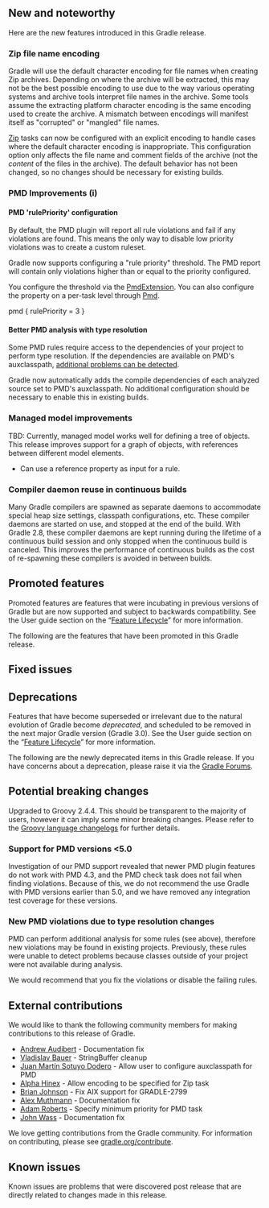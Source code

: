 ## New and noteworthy

Here are the new features introduced in this Gradle release.

<!--
IMPORTANT: if this is a patch release, ensure that a prominent link is included in the foreword to all releases of the same minor stream.
Add-->

<!--
### Example new and noteworthy
-->

### Zip file name encoding

Gradle will use the default character encoding for file names when creating Zip archives.  Depending on where the archive will be extracted, this may not be the best possible encoding
to use due to the way various operating systems and archive tools interpret file names in the archive.  Some tools assume the extracting platform character encoding is the same encoding used
to create the archive. A mismatch between encodings will manifest itself as "corrupted" or "mangled" file names.

[Zip](dsl/org.gradle.api.tasks.bundling.Zip.html) tasks can now be configured with an explicit encoding to handle cases where the default character encoding is inappropriate.  This configuration
option only affects the file name and comment fields of the archive (not the _content_ of the files in the archive). The default behavior has not been changed, so no changes
should be necessary for existing builds.

### PMD Improvements (i)

#### PMD 'rulePriority' configuration

By default, the PMD plugin will report all rule violations and fail if any violations are found.  This means the only way to disable low priority violations was to create a custom ruleset.

Gradle now supports configuring a "rule priority" threshold.  The PMD report will contain only violations higher than or equal to the priority configured.

You configure the threshold via the [PmdExtension](dsl/org.gradle.api.plugins.quality.PmdExtension.html).  You can also configure the property on a per-task level through
[Pmd](dsl/org.gradle.api.plugins.quality.Pmd.html).

   pmd {
       rulePriority = 3
   }

#### Better PMD analysis with type resolution

Some PMD rules require access to the dependencies of your project to perform type resolution. If the dependencies are available on PMD's auxclasspath,
[additional problems can be detected](http://pmd.sourceforge.net/pmd-5.3.2/pmd-java/rules/java/android.html).

Gradle now automatically adds the compile dependencies of each analyzed source set to PMD's auxclasspath.  No additional configuration should be necessary to enable this in existing builds.

### Managed model improvements

TBD: Currently, managed model works well for defining a tree of objects. This release improves support for a graph of objects, with references between different model
elements.

- Can use a reference property as input for a rule.

### Compiler daemon reuse in continuous builds

Many Gradle compilers are spawned as separate daemons to accommodate special heap size settings, classpath configurations, etc.  These compiler daemons are started on use, and stopped at
the end of the build.  With Gradle 2.8, these compiler daemons are kept running during the lifetime of a continuous build session and only stopped when the continuous build is canceled.
This improves the performance of continuous builds as the cost of re-spawning these compilers is avoided in between builds.

## Promoted features

Promoted features are features that were incubating in previous versions of Gradle but are now supported and subject to backwards compatibility.
See the User guide section on the “[Feature Lifecycle](userguide/feature_lifecycle.html)” for more information.

The following are the features that have been promoted in this Gradle release.

<!--
### Example promoted
-->

## Fixed issues

## Deprecations

Features that have become superseded or irrelevant due to the natural evolution of Gradle become *deprecated*, and scheduled to be removed
in the next major Gradle version (Gradle 3.0). See the User guide section on the “[Feature Lifecycle](userguide/feature_lifecycle.html)” for more information.

The following are the newly deprecated items in this Gradle release. If you have concerns about a deprecation, please raise it via the [Gradle Forums](http://discuss.gradle.org).

<!--
### Example deprecation
-->

## Potential breaking changes

Upgraded to Groovy 2.4.4. This should be transparent to the majority of users, however it can imply some minor breaking changes.
Please refer to the [Groovy language changelogs](http://groovy-lang.org/changelogs.html) for further details.

<!--
### Example breaking change
-->

### Support for PMD versions <5.0

Investigation of our PMD support revealed that newer PMD plugin features do not work with PMD 4.3,
and the PMD check task does not fail when finding violations.
Because of this, we do not recommend the use Gradle with PMD versions earlier than 5.0,
and we have removed any integration test coverage for these versions.

### New PMD violations due to type resolution changes

PMD can perform additional analysis for some rules (see above), therefore new violations may be found in existing projects.  Previously, these rules were unable to detect problems
because classes outside of your project were not available during analysis.

We would recommend that you fix the violations or disable the failing rules.

## External contributions

We would like to thank the following community members for making contributions to this release of Gradle.

* [Andrew Audibert](https://github.com/aaudiber) - Documentation fix
* [Vladislav Bauer](https://github.com/vbauer) - StringBuffer cleanup
* [Juan Martín Sotuyo Dodero](https://github.com/jsotuyod) - Allow user to configure auxclasspath for PMD
* [Alpha Hinex](https://github.com/AlphaHinex) - Allow encoding to be specified for Zip task
* [Brian Johnson](https://github.com/john3300) - Fix AIX support for GRADLE-2799
* [Alex Muthmann](https://github.com/deveth0) - Documentation fix
* [Adam Roberts](https://github.com/AdamRoberts) - Specify minimum priority for PMD task
* [John Wass](https://github.com/jw3) - Documentation fix

We love getting contributions from the Gradle community. For information on contributing, please see [gradle.org/contribute](http://gradle.org/contribute).

## Known issues

Known issues are problems that were discovered post release that are directly related to changes made in this release.

